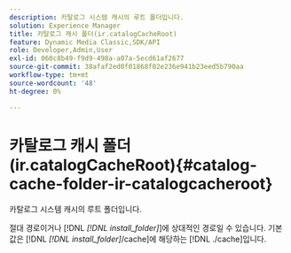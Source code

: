 ```yaml
---
description: 카탈로그 시스템 캐시의 루트 폴더입니다.
solution: Experience Manager
title: 카탈로그 캐시 폴더(ir.catalogCacheRoot)
feature: Dynamic Media Classic,SDK/API
role: Developer,Admin,User
exl-id: 060c8b49-f9d9-498a-a07a-5ecd61af2677
source-git-commit: 38afaf2ed0f01868f02e236e941b23eed5b790aa
workflow-type: tm+mt
source-wordcount: '48'
ht-degree: 0%

---
```


# 카탈로그 캐시 폴더(ir.catalogCacheRoot){#catalog-cache-folder-ir-catalogcacheroot}

카탈로그 시스템 캐시의 루트 폴더입니다.

절대 경로이거나 [!DNL *[!DNL install_folder]*]에 상대적인 경로일 수 있습니다. 기본값은 [!DNL *[!DNL install_folder]*/cache]에 해당하는 [!DNL ./cache]입니다.
